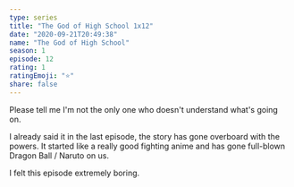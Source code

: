 ```yaml
---
type: series
title: "The God of High School 1x12"
date: "2020-09-21T20:49:38"
name: "The God of High School"
season: 1
episode: 12
rating: 1
ratingEmoji: "⭐️"
share: false
---
```


Please tell me I'm not the only one who doesn't understand what's going on.

I already said it in the last episode, the story has gone overboard with the powers. It started like a really good fighting anime and has gone full-blown Dragon Ball / Naruto on us.

I felt this episode extremely boring.
